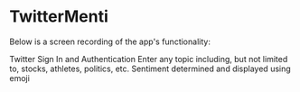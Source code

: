# TwitterMenti

Below is a screen recording of the app's functionality:

Twitter Sign In and Authentication
Enter any topic including, but not limited to, stocks, athletes, politics, etc.
Sentiment determined and displayed using emoji
